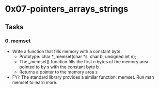 # 0x07-pointers_arrays_strings
## Tasks
### 0. memset
* Write a function that fills memory with a constant byte.
	* Prototype: char *_memset(char *s, char b, unsigned int n);
	* The _memset() function fills the first n bytes of the memory area pointed to by s with the constant byte b
	* Returns a pointer to the memory area s
* FYI: The standard library provides a similar function: memset. Run man memset to learn more.
